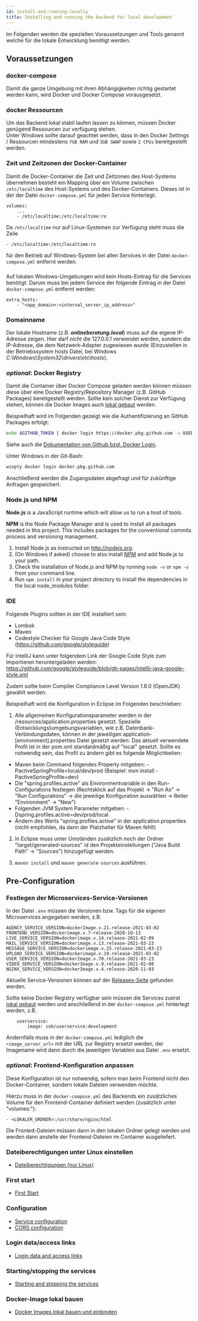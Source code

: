 ```yaml
---
id: install-and-running-locally
title: Installing and running the backend for local development
---
```


Im Folgenden werden die speziellen Voraussetzungen und Tools genannt welche für die lokale Entwicklung benötigt werden.

## Voraussetzungen

### docker-compose

Damit die ganze Umgebung mit ihren Abhängigkeiten richtig gestartet werden kann, wird Docker und Docker Compose vorausgesetzt.

### docker Ressourcen

Um das Backend lokal stabil laufen lassen zu können, müssen Docker genügend Ressourcen zur verfügung stehen.\
Unter Windows sollte darauf geachtet werden, dass in den Docker Settings / Ressourcen mindestens `7GB RAM` und `3GB SWAP` sowie `2 CPUs` bereitgestellt werden. 

### Zeit und Zeitzonen der Docker-Container

Damit die Docker-Container die Zeit und Zeitzonen des Host-Systems übernehmen besteht ein Mapping über ein Volume zwischen `/etc/localtime` des Host-Systems und des Docker-Containers. Dieses ist in der der Datei `docker-compose.yml` für jeden Service hinterlegt:

```
volumes:
    ...
    - /etc/localtime:/etc/localtime:ro
```

Da `/etc/localtime` nur auf Linux-Systemen zur Verfügung steht muss die Zeile

```
- /etc/localtime:/etc/localtime:ro
```

für den Betrieb auf Windows-System bei allen Services in der Datei `docker-compose.yml` entfernt werden.

### 

Auf lokalen Windows-Umgebungen wird kein Hosts-Eintrag für die Services benötigt. Darum muss bei jedem Service der folgende Eintrag in der Datei `docker-compose.yml` entfernt werden:

```
extra_hosts:
    - "<app_domain>:<internal_server_ip_address>"
```

### Domainname

Der lokale Hostname (z.B. _**onlineberatung.local**_) muss auf die eigene IP-Adresse zeigen. Hier darf _nicht_ die 127.0.0.1 verwendet werden, sondern die IP-Adresse, die dem Netzwerk-Adapter zugewiesen wurde (Einzustellen in der Betriebssystem hosts Datei, bei Windows _C:\Windows\System32\drivers\etc\hosts_).

### _optional_: Docker Registry

Damit die Container über Docker Compose geladen werden können müssen diese über eine Docker Registry/Repository Manager (z.B. GitHub Packages) bereitgestellt werden. Sollte kein solcher Dienst zur Verfügung stehen, können die Docker Images auch [lokal gebaut](../backend/build-and-load-docker-image.md) werden.

Beispielhaft wird im Folgenden gezeigt wie die Authentifizierung an GitHub Packages erfolgt:

```sh
echo $GITHUB_TOKEN | docker login https://docker.pkg.github.com -u USERNAME --password-stdin
```

Siehe auch die [Dokumentation von Github bzgl. Docker Login](https://docs.github.com/en/packages/guides/configuring-docker-for-use-with-github-packages#authenticating-with-a-personal-access-token).

Unter Windows in der Git-Bash:

```sh
winpty docker login docker.pkg.github.com
```

Anschließend werden die Zugangsdaten abgefragt und für zukünftige Anfragen gespeichert.

### Node.js und NPM

**Node.js** is a JavaScript runtime which will allow us to run a host of tools.

**NPM** is the Node Package Manager and is used to install all packages needed in this project. This includes packages for the conventional commits process and versioning management.

1. Install Node.js as instructed on <http://nodejs.org>.
2. (On Windows if asked) choose to also install [NPM](https://www.npmjs.com/get-npm) and add Node.js to your path.
3. Check the installation of Node.js and NPM by running `node -v` or `npm -v` from your command line.
4. Run `npm install` in your project directory to install the dependencies in the local node_modules folder.

### IDE

Folgende Plugins sollten in der IDE installiert sein:

- Lombok
- Maven
- Codestyle Checker für Google Java Code Style (https://github.com/google/styleguide)

Für intelliJ kann unter folgendem Link der Google Code Style zum Importieren heruntergeladen werden: https://github.com/google/styleguide/blob/gh-pages/intellij-java-google-style.xml

Zudem sollte beim Compiler Compliance Level Version 1.8.0 (OpenJDK) gewählt werden.

Beispielhaft wird die Konfiguration in Eclipse im Folgenden beschrieben:

1. Alle allgemeinen Konfigurationsparameter werden in der /resources/application.properties gesetzt. Spezielle (Entwicklungs)umgebungsvariablen, wie z.B. Datenbank-Verbindungsdaten, können in der jeweiligen application-[environment].properties Datei gesetzt werden.
   Das aktuell verwendete Profil ist in der pom.xml standardmäßig auf "local" gesetzt.
   Sollte es notwendig sein, das Profil zu ändern gibt es folgende Möglichkeiten:

- Maven beim Command folgendes Property mitgeben: -PactiveSpringProfile=local/dev/prod (Beispiel: mvn install -PactiveSpringProfile=dev)
- Die "spring.profiles.active" als Environmentvariable in den Run-Configurations festlegen (Rechtsklick auf das Projekt -> "Run As" -> "Run Configurations" -> die jeweilige Konfiguration auswählen -> Reiter "Environment" -> "New")
- Folgenden JVM System Parameter mitgeben: -Dspring.profiles.active=dev/prod/local
- Ändern des Werts "spring.profiles.active" in der application.properties (nicht empfohlen, da dann der Platzhalter für Maven fehlt)

2. In Eclipse muss unter Umständen zusätzlich noch der Ordner "target/generated-sources" id den Projekteinstellungen ("Java Build Path" -> "Sources") hinzugefügt werden.

3. `maven install` und `maven generate-sources` ausführen.

## Pre-Configuration

### Festlegen der Microservices-Service-Versionen

In der Datei `.env` müssen die Versionen bzw. Tags für die eigenen Microservices angegeben werden, z.B.

```
AGENCY_SERVICE_VERSION=dockerImage.v.21.release-2021-03-02
FRONTEND_VERSION=dockerimage.v.7-release-2020-10-13
LIVE_SERVICE_VERSION=dockerimage.v.14.release-2021-02-09
MAIL_SERVICE_VERSION=dockerimage.v.13.release-2021-03-23
MESSAGE_SERVICE_VERSION=dockerimage.v.25.release-2021-03-23
UPLOAD_SERVICE_VERSION=dockerimage.v.19.release-2021-03-02
USER_SERVICE_VERSION=dockerImage.v.78.release-2021-03-23
VIDEO_SERVICE_VERSION=dockerImage.v.9.release-2021-02-08
NGINX_SERVICE_VERSION=dockerImage.v.4.release-2020-11-03
```

Aktuelle Service-Versionen können auf der [Releases-Seite](../releases/overview.md) gefunden werden.

Sollte keine Docker Registry verfügbar sein müssen die Services zuerst [lokal gebaut](../backend/build-and-load-docker-image.md) werden und anschließend in der `docker-compose.yml` hinterlegt werden, z.B.

```
    userservice:
        image: cob/userservice:development
```

Andernfalls muss in der `docker-compose.yml` lediglich die `<image_server_url>` mit der URL zur Registry ersetzt werden, der Imagename wird dann durch die jeweiligen Variablen aus Datei `.env` ersetzt.

### _optional_: Frontend-Konfiguration anpassen

Diese Konfiguration ist nur notwendig, sofern man beim Frontend nicht den Docker-Container, sondern lokale Dateien verwenden möchte.

Hierzu muss in der `docker-compose.yml` des Backends ein zusätzliches Volume für den Frontend-Container definiert werden (zusätzlich unter "volumes:"):

`- <LOKALER_ORDNER>:/usr/share/nginx/html`

Die Fronted-Dateien müssen dann in den lokalen Ordner gelegt werden und werden dann anstelle der Frontend-Dateien im Container ausgeliefert.

### Dateiberechtigungen unter Linux einstellen

- [Dateiberechtigungen (nur Linux)](../backend/file-permissions.md)

### First start

- [First Start](../backend/first-start.md)

### Configuration

- [Service configuration](../backend/service-configuration.md)
- [CORS configuration](../backend/cors-configuration.md)

### Login data/access links

- [Login data and access links](../backend/login-data-access-links.md)

### Starting/stopping the services

- [Starting and stopping the services](../backend/starting-and-stopping-the-services.md)

### Docker-Image lokal bauen

- [Docker Images lokal bauen und einbinden](../backend/build-and-load-docker-image.md)
